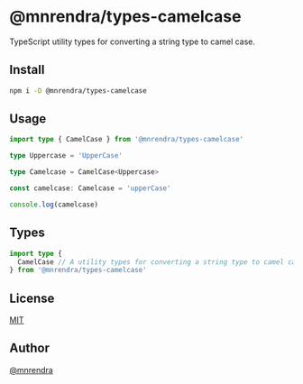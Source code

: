 # @mnrendra/types-camelcase
TypeScript utility types for converting a string type to camel case.

## Install
```bash
npm i -D @mnrendra/types-camelcase
```

## Usage
```typescript
import type { CamelCase } from '@mnrendra/types-camelcase'

type Uppercase = 'UpperCase'

type Camelcase = CamelCase<Uppercase>

const camelcase: Camelcase = 'upperCase'

console.log(camelcase)
```

## Types
```typescript
import type {
  CamelCase // A utility types for converting a string type to camel case.
} from '@mnrendra/types-camelcase'
```

## License
[MIT](https://github.com/mnrendra/types-camelcase/blob/HEAD/LICENSE)

## Author
[@mnrendra](https://github.com/mnrendra)